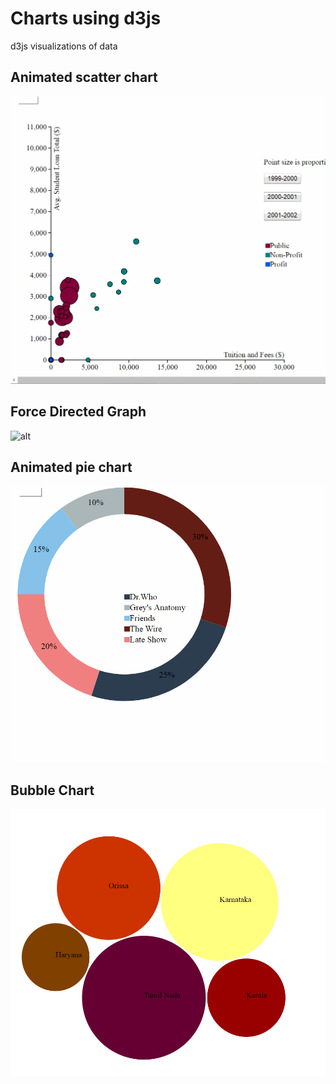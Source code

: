 # Charts using d3js

d3js visualizations of data

## Animated scatter chart

![alt](https://github.com/Sowmiya2497/d3js/blob/master/scatter.gif)

## Force Directed Graph

![alt](https://github.com/Sowmiya2497/d3js/blob/master/force%20directed%20graph.gif.gif)

## Animated pie chart

![alt](https://github.com/Sowmiya2497/d3js/blob/master/pie.gif)

## Bubble Chart

![alt](https://github.com/Sowmiya2497/d3js/blob/master/bubble.PNG)

